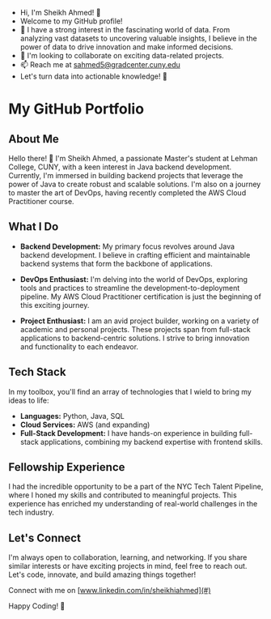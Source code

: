 * Hi, I'm Sheikh Ahmed! 👋
* Welcome to my GitHub profile!
* 👀 I have a strong interest in the fascinating world of data. From analyzing vast datasets to uncovering valuable insights, I believe in the power of data to drive innovation and make informed decisions.
* 💞️ I'm looking to collaborate on exciting data-related projects.
* 📫 Reach me at sahmed5@gradcenter.cuny.edu
* Let's turn data into actionable knowledge! 🚀
# My GitHub Portfolio

## About Me
Hello there! 👋 I'm Sheikh Ahmed, a passionate Master's student at Lehman College, CUNY, with a keen interest in Java backend development. Currently, I'm immersed in building backend projects that leverage the power of Java to create robust and scalable solutions. I'm also on a journey to master the art of DevOps, having recently completed the AWS Cloud Practitioner course.

## What I Do
- **Backend Development:** My primary focus revolves around Java backend development. I believe in crafting efficient and maintainable backend systems that form the backbone of applications.

- **DevOps Enthusiast:** I'm delving into the world of DevOps, exploring tools and practices to streamline the development-to-deployment pipeline. My AWS Cloud Practitioner certification is just the beginning of this exciting journey.

- **Project Enthusiast:** I am an avid project builder, working on a variety of academic and personal projects. These projects span from full-stack applications to backend-centric solutions. I strive to bring innovation and functionality to each endeavor.

## Tech Stack
In my toolbox, you'll find an array of technologies that I wield to bring my ideas to life:
- **Languages:** Python, Java, SQL
- **Cloud Services:** AWS (and expanding)
- **Full-Stack Development:** I have hands-on experience in building full-stack applications, combining my backend expertise with frontend skills.

## Fellowship Experience
I had the incredible opportunity to be a part of the NYC Tech Talent Pipeline, where I honed my skills and contributed to meaningful projects. This experience has enriched my understanding of real-world challenges in the tech industry.

## Let's Connect
I'm always open to collaboration, learning, and networking. If you share similar interests or have exciting projects in mind, feel free to reach out. Let's code, innovate, and build amazing things together!

Connect with me on [www.linkedin.com/in/sheikhiahmed](#) 

Happy Coding! 🚀

